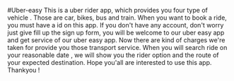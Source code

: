 #Uber-easy
This is a uber rider app, which provides you four type of vehicle . Those are car, bikes, bus and train. When you want to book a ride, you must have a id on this app. If you don't have any account, don't worry just give fill up the sign up form, you will be welcome to our uber easy app and get service of our uber easy app. Now there are kind of charges we're taken for provide you those transport service. When you will search ride on your reasonable date , we will show you the rider option and the route of your expected destination. Hope you'all are interested to use this app. Thankyou !